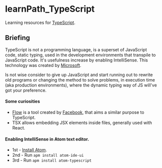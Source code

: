 # learnPath_TypeScript

Learning resources for [TypeScript](https://github.com/Microsoft/TypeScript).

## Briefing

TypeScript is not a programming language, is a superset of JavaScript code, static typing, used in the development environments that transpile to JavaScript code. It's usefulness increase by enabling IntelliSense. This technology was created by [Microsoft](https://www.microsoft.com/en-US).

Is not wise consider to give up JavaScript and start running out to rewrite old programs or changing the method to solve problems, in execution time (aka production environments), where the dynamic typing way of JS will've got your preference.

#### Some curiosities
* [Flow](https://flow.org/en/docs/lang/) is a tool created by [Facebook](https://developers.facebook.com/?locale=en-US), that aims a similar purpose to TypeScript.
* TSX allows embedding JSX elements inside files, generally used with React.


#### Enabling IntelliSense in Atom text editor.
* 1st - [Install Atom](https://atom.io/).
* 2nd - Run `apm install atom-ide-ui`
* 3rd - Run `apm install atom-typescript`
